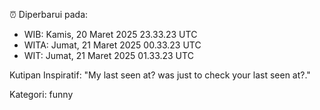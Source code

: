 ⏰ Diperbarui pada:
- WIB: Kamis, 20 Maret 2025 23.33.23 UTC
- WITA: Jumat, 21 Maret 2025 00.33.23 UTC
- WIT: Jumat, 21 Maret 2025 01.33.23 UTC

Kutipan Inspiratif:
"My last seen at? was just to check your last seen at?."


Kategori: funny

